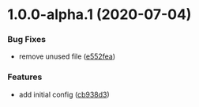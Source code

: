 # 1.0.0-alpha.1 (2020-07-04)


### Bug Fixes

* remove unused file ([e552fea](https://github.com/pontte/commitlint-config/commit/e552fea0e146ca467e3181b73553dfc007497445))


### Features

* add initial config ([cb938d3](https://github.com/pontte/commitlint-config/commit/cb938d3bce6b4a769286c92be9958f7acbb5a49f))
